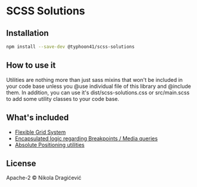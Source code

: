# SCSS Solutions

## Installation

```bash
npm install --save-dev @typhoon41/scss-solutions
```

## How to use it

Utilities are nothing more than just sass mixins that won't be included in your code base unless you @use individual file of this library and @include them.
In addition, you can use it's dist/scss-solutions.css or src/main.scss to add some utility classes to your code base.

## What's included

- [Flexible Grid System](./docs/grid.md)
- [Encapsulated logic regarding Breakpoints / Media queries](./docs/breakpoints.md)
- [Absolute Positioning utilities](./docs/absolute-positioning.md)

## License

Apache-2 © Nikola Dragićević